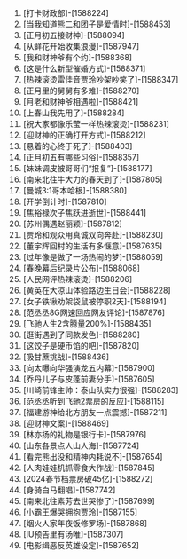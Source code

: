 
1. [打卡财政部]-[1588224]
1. [当我知道熊二和团子是爱情时]-[1588453]
1. [正月初五接财神]-[1588094]
1. [从鲜花开始收集浪漫]-[1587947]
1. [我和财神爷有个约]-[1588368]
1. [这是什么新型催婚方式]-[1588371]
1. [热辣滚烫雷佳音贾玲吵架吵笑了]-[1588347]
1. [正月里的舅舅有多难]-[1588270]
1. [月老和财神爷相遇啦]-[1588421]
1. [上春山我先用了]-[1588284]
1. [祝大家都像乐莹一样热辣滚烫]-[1588231]
1. [迎财神的正确打开方式]-[1588212]
1. [悬着的心终于死了]-[1588403]
1. [正月初五有哪些习俗]-[1588357]
1. [妹妹调皮被哥哥们“报复”]-[1588177]
1. [南来北往牛大力的春天到了]-[1587805]
1. [曼城3:1哥本哈根]-[1588380]
1. [开学倒计时]-[1587810]
1. [焦裕禄次子焦跃进逝世]-[1588441]
1. [苏州偶遇赵丽颖]-[1587812]
1. [贾玲和观众用真诚双向奔赴]-[1588230]
1. [董宇辉回村的生活有多惬意]-[1587635]
1. [过年像是做了一场热闹的梦]-[1588059]
1. [春晚幕后纪录片公布]-[1588068]
1. [人民网评热辣滚烫]-[1588206]
1. [黄英在大凉山体验路边生日会]-[1588228]
1. [女子铁锹劝架袋鼠被停职2天]-[1588194]
1. [范丞丞8G网速回应网友评论]-[1587876]
1. [飞驰人生2含腾量200%]-[1588435]
1. [逛街遇到了同款发色]-[1588280]
1. [这饺子是硬币馅的吧]-[1587820]
1. [吸甘蔗挑战]-[1588436]
1. [向太曝向华强演龙五内幕]-[1587900]
1. [乔丹儿子与皮蓬前妻分手]-[1587605]
1. [川崎前锋主帅：泰山队实力很强]-[1588283]
1. [范丞丞听到飞驰2票房的反应]-[1588115]
1. [福建游神给北方朋友一点震撼]-[1587211]
1. [迎财神文案]-[1588469]
1. [林亦扬的礼物是银行卡]-[1587976]
1. [山东各景点人山人海]-[1587724]
1. [看完熊出没和精神内耗说不]-[1587654]
1. [人肉娃娃机抓零食大作战]-[1587845]
1. [2024春节档票房破45亿]-[1588272]
1. [身骑白马翻唱]-[1587742]
1. [南来北往素芳去世哭惨了]-[1587699]
1. [小霸王爆哭拥抱贾玲]-[1587155]
1. [烟火人家年夜饭修罗场]-[1587868]
1. [IU预告里有汤唯]-[1587307]
1. [电影缉恶反英雄设定]-[1587652]